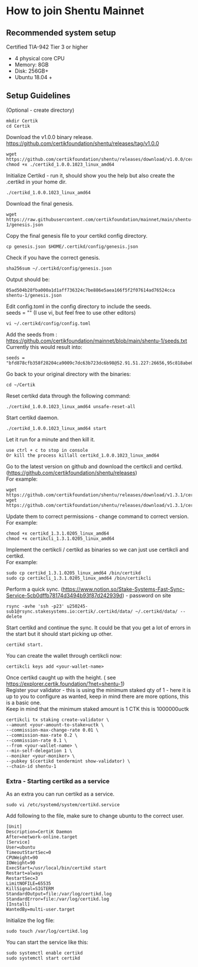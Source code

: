 # How to join Shentu Mainnet

## Recommended system setup

Certified TIA-942 Tier 3 or higher
- 4 physical core CPU
- Memory: 8GB
- Disk: 256GB+ 
- Ubuntu 18.04 +

## Setup Guidelines

(Optional - create directory) 

	mkdir Certik
	cd Certik

Download the v1.0.0 binary release.
https://github.com/certikfoundation/shentu/releases/tag/v1.0.0

	wget https://github.com/certikfoundation/shentu/releases/download/v1.0.0/certikd_1.0.0.1023_linux_amd64
	chmod +x ./certikd_1.0.0.1023_linux_amd64

Initialize Certikd - run it, should show you the help but also create the .certikd in your home dir.

	./certikd_1.0.0.1023_linux_amd64

Download the final genesis.

	wget https://raw.githubusercontent.com/certikfoundation/mainnet/main/shentu-1/genesis.json

Copy the final genesis file to your certikd config directory.

	cp genesis.json $HOME/.certikd/config/genesis.json

Check if you have the correct genesis.

	sha256sum ~/.certikd/config/genesis.json

Output should be:	

	05ad504b28fba000a1d1aff736324c7be886e5aea166f5f2f07614ad76524cca  shentu-1/genesis.json

Edit config.toml in the config directory to include the seeds.<br />
seeds = "<seed nodes above separated by comma>" (I use vi, but feel free to use other editors)

	vi ~/.certikd/config/config.toml

Add the seeds from : https://github.com/certikfoundation/mainnet/blob/main/shentu-1/seeds.txt <br />
Currently this would result into:

```
seeds = "bfd878cfb358f28204ca9009c7dc63b723dc6b98@52.91.51.227:26656,95c818abe0e7b72e66903835775d5afa884ee1f0@54.224.14.1:26656,0d0b19bca0f30fbdaadd20f1a38b2ea35305169e@100.26.242.20:26656,a48d2e1def5c705b31d77651cd18df0a1aded9b8@3.82.105.31:26656,ff0f27a5db14928ab12059069702689dff1bc6d7@3.238.117.221:26656"
```

Go back to your original directory with the binaries:

	cd ~/Certik

Reset certikd data through the following command:

	./certikd_1.0.0.1023_linux_amd64 unsafe-reset-all

Start certikd daemon.

	./certikd_1.0.0.1023_linux_amd64 start

Let it run for a minute and then kill it.

	use ctrl + c to stop in console
	Or kill the process killall certikd_1.0.0.1023_linux_amd64

Go to the latest version on github and download the certikcli and certikd. (https://github.com/certikfoundation/shentu/releases) <br />
For example:

	wget https://github.com/certikfoundation/shentu/releases/download/v1.3.1/certikcli_1.3.1.0205_linux_amd64
	wget https://github.com/certikfoundation/shentu/releases/download/v1.3.1/certikd_1.3.1.0205_linux_amd64

Update them to correct permissions - change command to correct version. <br />
For example:

	chmod +x certikd_1.3.1.0205_linux_amd64
	chmod +x certikcli_1.3.1.0205_linux_amd64

Implement the certikcli / certikd as binaries so we can just use certikcli and certikd. <br />
For example:

	sudo cp certikd_1.3.1.0205_linux_amd64 /bin/certikd
	sudo cp certikcli_1.3.1.0205_linux_amd64 /bin/certikcli

Perform a quick sync. (https://www.notion.so/Stake-Systems-Fast-Sync-Service-5cb0dffb78174d3494b93f87d242939d) - password on site

	rsync -avhe 'ssh -p23' u250245-sub1@rsync.stakesystems.io:certik/.certikd/data/ ~/.certikd/data/ --delete

Start certikd and continue the sync. It could be that you get a lot of errors in the start but it should start picking up other.

	certikd start.

You can create the wallet through certikcli now:

	certikcli keys add <your-wallet-name>

Once certikd caught up with the height. ( see https://explorer.certik.foundation/?net=shentu-1) <br />
Register your validator - this is using the minimum staked qty of 1 - here it is up to you to configure as wanted, keep in mind there are more options, this is a basic one. <br />
Keep in mind that the minimum staked amount is 1 CTK this is 1000000uctk

	certikcli tx staking create-validator \
	--amount <your-amount-to-stake>uctk \
	--commission-max-change-rate 0.01 \
	--commission-max-rate 0.2 \
	--commission-rate 0.1 \
	--from <your-wallet-name> \
	--min-self-delegation 1 \
	--moniker <your-moniker> \
	--pubkey $(certikd tendermint show-validator) \
	--chain-id shentu-1

### Extra - Starting certikd as a service

As an extra you can run certikd as a service.

	sudo vi /etc/systemd/system/certikd.service

Add following to the file, make sure to change ubuntu to the correct user.

	[Unit]
	Description=CertiK Daemon
	After=network-online.target
	[Service]
	User=ubuntu
	TimeoutStartSec=0
	CPUWeight=90
	IOWeight=90
	ExecStart=/usr/local/bin/certikd start
	Restart=always
	RestartSec=3
	LimitNOFILE=65535
	KillSignal=SIGTERM
	StandardOutput=file:/var/log/certikd.log
	StandardError=file:/var/log/certikd.log
	[Install]
	WantedBy=multi-user.target

Initialize the log file:

	sudo touch /var/log/certikd.log

You can start the service like this:

	sudo systemctl enable certikd
	sudo systemctl start certikd
